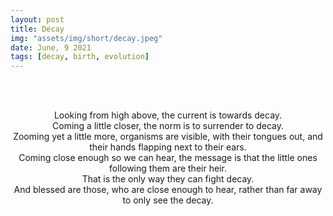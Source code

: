 ```yaml
---
layout: post
title: Decay
img: "assets/img/short/decay.jpeg"
date: June, 9 2021
tags: [decay, birth, evolution]
---
```


<br><br>
<div align="center">
Looking from high above, the current is towards decay.<br>
Coming a little closer, the norm is to surrender to decay. <br>
Zooming yet a little more, organisms are visible, with their tongues out, and their hands flapping next to their ears.<br>
Coming close enough so we can hear, the message is that the little ones following them are their heir. <br>
That is the only way they can fight decay.<br>
And blessed are those, who are close enough to hear, rather than far away to only see the decay.<br>
  
</div>
<br><br>
<br><br>
<br><br>
<br><br>
<br><br>
<br><br>
